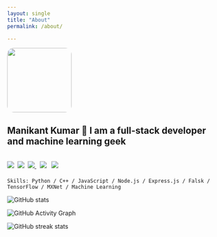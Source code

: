 ```yaml
---
layout: single
title: "About"
permalink: /about/

---
```


<p><img src="https://avatars1.githubusercontent.com/u/52333306?v=4" width="150px" style="border-radius:10%;" /></p>
<div>
<h2 id="manikant-kumar">Manikant Kumar 👋 I am a full-stack developer and machine learning geek</h2>
 </div>
 <br/>
 <div>
  <a href="https://drive.google.com/file/d/1G0U6L7IqNelcP8z8FpzvnTQ2bZDD5fdW/view?usp=sharing""><img src="https://img.shields.io/badge/Resume-F7B500?style=for-the-badge&logo=Sketch&logoColor=white"/></a>&nbsp;
  <a href="https://guthub.com/devil-cyber"><img src="https://img.shields.io/badge/GitHub-100000?style=for-the-badge&logo=github&logoColor=white"/></a>&nbsp;
  <a href="https://www.linkedin.com/in/mani360/"> <img src="https://img.shields.io/badge/LinkedIn-0077B5?style=for-the-badge&logo=linkedin&logoColor=white"/> </a> &nbsp;
  <a href="https://www.hackerrank.com/profile/mani360"><img src="https://img.shields.io/badge/-Hackerrank-2EC866?style=for-the-badge&logo=HackerRank&logoColor=white"/></a> &nbsp;
  <a href="mailto:mani2474696@gmail.com"><img src="https://img.shields.io/badge/Gmail-D14836?style=for-the-badge&logo=gmail&logoColor=white"/></a>
 </div>
                                                                                                                                            

#### 

`Skills: Python / C++ / JavaScript / Node.js / Express.js / Falsk / TensorFlow / MXNet / Machine Learning`


<!-- 
[<img src='https://cdn.jsdelivr.net/npm/simple-icons@3.0.1/icons/github.svg' alt='github' height='40'>](https://github.com/devil-cyber)  

<a href='https://archiveprogram.github.com/'><img src='https://raw.githubusercontent.com/acervenky/animated-github-badges/master/assets/acbadge.gif' width='40' height='40'></a> <a href='https://github.com/pricing'><img src='https://raw.githubusercontent.com/acervenky/animated-github-badges/master/assets/pro.gif' width='40' height='40'></a>  -->


![GitHub stats](https://github-readme-stats.vercel.app/api?username=devil-cyber&show_icons=true)  

![GitHub Activity Graph](https://activity-graph.herokuapp.com/graph?username=devil-cyber)  

![GitHub streak stats](https://github-readme-streak-stats.herokuapp.com/?user=devil-cyber)  
 
                                                                                                                                            
